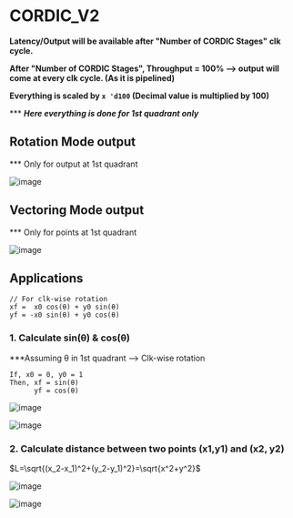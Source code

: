 # CORDIC_V2

**Latency/Output will be available after "Number of CORDIC Stages" clk cycle.**

**After "Number of CORDIC Stages", Throughput = 100% --> output will come at every clk cycle. (As it is pipelined)**

**Everything is scaled by ```x 'd100``` (Decimal value is multiplied by 100)**

*** ***Here everything is done for 1st quadrant only***
## Rotation Mode output
*** Only for output at 1st quadrant

![image](https://github.com/Sourav365/CORDIC_V2/assets/49667585/916ca9a9-2b41-4eed-a217-3a1f2561b3de)


## Vectoring Mode output
*** Only for points at 1st quadrant

![image](https://github.com/Sourav365/CORDIC_V2/assets/49667585/05943814-6c49-487a-a9a5-7903c95da2b4)


## Applications

```
// For clk-wise rotation
xf =  x0 cos(θ) + y0 sin(θ)
yf = -x0 sin(θ) + y0 cos(θ)
```
### 1. Calculate sin(θ) & cos(θ) 

***Assuming θ in 1st quadrant --> Clk-wise rotation
```
If, x0 = 0, y0 = 1
Then, xf = sin(θ)
      yf = cos(θ)
```
![image](https://github.com/Sourav365/CORDIC_V2/assets/49667585/b9ec5ba5-902c-42a8-8cc5-1c7be6059343)

![image](https://github.com/Sourav365/CORDIC_V2/assets/49667585/3f58e2dd-6e99-4cdf-9cca-4f8c69945a3e)

### 2. Calculate distance between two points (x1,y1) and (x2, y2)

 $L=\sqrt{(x_2-x_1)^2+(y_2-y_1)^2}=\sqrt{x^2+y^2}$

![image](https://github.com/Sourav365/CORDIC_V2/assets/49667585/b3065cc2-5521-4b90-9761-f117646fd193)

![image](https://github.com/Sourav365/CORDIC_V2/assets/49667585/4a58ebf2-2c80-4887-afb4-aa3a8f6bfe56)


 

